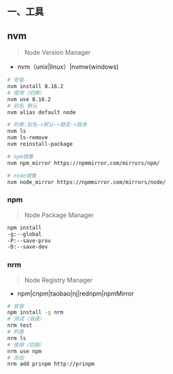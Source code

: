 
 ## 一、工具



## nvm
> Node Version Manager

- nvm（unix|linux）|nvmw(windows)

```sh
# 安装
nvm install 8.16.2
# 使用（切换）
nvm use 8.16.2
# 别名 默认
nvm alias default node

# 列表:别名->默认->稳定->版本
nvm ls
nvm ls-remove
nvm reinstall-package

# npm镜像
nvm npm_mirror https://npmmirror.com/mirrors/npm/

# node镜像
nvm node_mirror https://npmmirror.com/mirrors/node/

```





### npm
> Node Package Manager

```sh
npm install
-g:--global
-P:--save-prov
-D:--save-dev


```





### nrm
> Node Registry Manager

- npm|cnpm|taobao|nj|rednpm|npmMirror

```sh
# 安装
npm install -g nrm
# 测试（测速）
nrm test
# 列表
nrm ls
# 使用（切换）
nrm use npm
# 添加
nrm add prinpm http://prinpm

```



